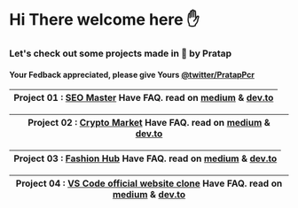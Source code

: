 # Hi There welcome here :raised_hand: 
### Let's check out some projects made in :purple_heart: by Pratap

#### Your Fedback appreciated, please give Yours [@twitter/PratapPcr]()

| Project 01 : [SEO Master]() Have FAQ. read on [medium]() & [dev.to]() |
| --- |

| Project 02 : [Crypto Market]() Have FAQ. read on [medium]() & [dev.to]() |
| --- |

| Project 03 : [Fashion Hub]() Have FAQ. read on [medium]() & [dev.to]() |
| --- |

| Project 04 : [VS Code official website clone]() Have FAQ. read on [medium]() & [dev.to]() |
| --- |
